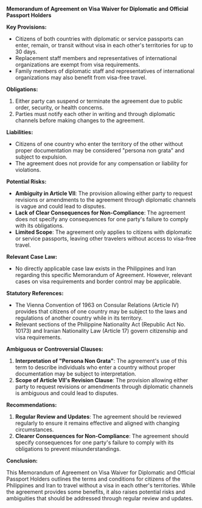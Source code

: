 **Memorandum of Agreement on Visa Waiver for Diplomatic and Official Passport Holders**

**Key Provisions:**

*   Citizens of both countries with diplomatic or service passports can enter, remain, or transit without visa in each other's territories for up to 30 days.
*   Replacement staff members and representatives of international organizations are exempt from visa requirements.
*   Family members of diplomatic staff and representatives of international organizations may also benefit from visa-free travel.

**Obligations:**

1.  Either party can suspend or terminate the agreement due to public order, security, or health concerns.
2.  Parties must notify each other in writing and through diplomatic channels before making changes to the agreement.

**Liabilities:**

*   Citizens of one country who enter the territory of the other without proper documentation may be considered "persona non grata" and subject to expulsion.
*   The agreement does not provide for any compensation or liability for violations.

**Potential Risks:**

*   **Ambiguity in Article VII**: The provision allowing either party to request revisions or amendments to the agreement through diplomatic channels is vague and could lead to disputes.
*   **Lack of Clear Consequences for Non-Compliance**: The agreement does not specify any consequences for one party's failure to comply with its obligations.
*   **Limited Scope**: The agreement only applies to citizens with diplomatic or service passports, leaving other travelers without access to visa-free travel.

**Relevant Case Law:**

*   No directly applicable case law exists in the Philippines and Iran regarding this specific Memorandum of Agreement. However, relevant cases on visa requirements and border control may be applicable.

**Statutory References:**

*   The Vienna Convention of 1963 on Consular Relations (Article IV) provides that citizens of one country may be subject to the laws and regulations of another country while in its territory.
*   Relevant sections of the Philippine Nationality Act (Republic Act No. 10173) and Iranian Nationality Law (Article 17) govern citizenship and visa requirements.

**Ambiguous or Controversial Clauses:**

1.  **Interpretation of "Persona Non Grata"**: The agreement's use of this term to describe individuals who enter a country without proper documentation may be subject to interpretation.
2.  **Scope of Article VII's Revision Clause**: The provision allowing either party to request revisions or amendments through diplomatic channels is ambiguous and could lead to disputes.

**Recommendations:**

1.  **Regular Review and Updates**: The agreement should be reviewed regularly to ensure it remains effective and aligned with changing circumstances.
2.  **Clearer Consequences for Non-Compliance**: The agreement should specify consequences for one party's failure to comply with its obligations to prevent misunderstandings.

**Conclusion:**

This Memorandum of Agreement on Visa Waiver for Diplomatic and Official Passport Holders outlines the terms and conditions for citizens of the Philippines and Iran to travel without a visa in each other's territories. While the agreement provides some benefits, it also raises potential risks and ambiguities that should be addressed through regular review and updates.